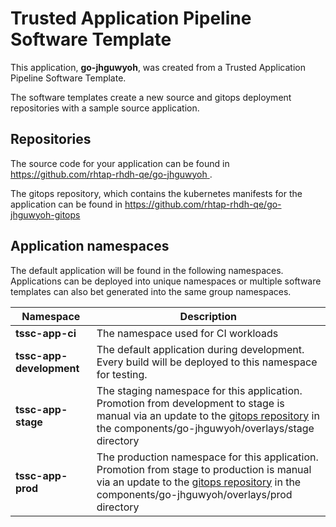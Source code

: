 # Trusted Application Pipeline Software Template

This application, **go-jhguwyoh**, was created from a Trusted Application Pipeline Software Template.

The software templates create a new source and gitops deployment repositories with a sample source application. 

## Repositories

The source code for your application can be found in [https://github.com/rhtap-rhdh-qe/go-jhguwyoh ](https://github.com/rhtap-rhdh-qe/go-jhguwyoh ).
 
The gitops repository, which contains the kubernetes manifests for the application can be found in 
[https://github.com/rhtap-rhdh-qe/go-jhguwyoh-gitops ](https://github.com/rhtap-rhdh-qe/go-jhguwyoh-gitops ) 

## Application namespaces 

The default application will be found in the following namespaces. Applications can be deployed into unique namespaces or multiple software templates can also bet generated into the same group namespaces.  

|  Namespace   |  Description   |  
| -------- | -------- |
| **tssc-app-ci** | The namespace used for CI workloads |
| **tssc-app-development** | The default application during development. Every build will be deployed to this namespace for testing. |
| **tssc-app-stage** | The staging namespace for this application. Promotion from development to stage is manual via an update to the [gitops repository](https://github.com/rhtap-rhdh-qe/go-jhguwyoh-gitops ) in the components/go-jhguwyoh/overlays/stage directory |
| **tssc-app-prod** | The production namespace for this application. Promotion from stage to production is manual via an update to the [gitops repository](https://github.com/rhtap-rhdh-qe/go-jhguwyoh-gitops ) in the components/go-jhguwyoh/overlays/prod directory |